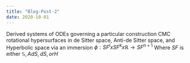 ```yaml
---
title: "Blog-Post-2"
date: 2020-10-01
---
```


Derived systems of ODEs governing a particular construction CMC rotational hypersurfaces in de Sitter space, Anti-de Sitter space, and Hyperbolic space via an immersion $\phi: SF^l  x SF^k  x  \mathbb{R}\to SF^{n+1}$
Where $SF$ is either $\mathbb{S}, AdS, dS, or H$
